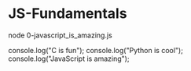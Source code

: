 # JS-Fundamentals
node 0-javascript_is_amazing.js

console.log("C is fun");
console.log("Python is cool");
console.log("JavaScript is amazing");
